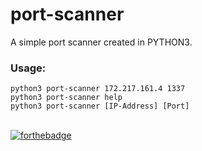 # port-scanner
A simple port scanner created in PYTHON3.
<br>
<h3>Usage: </h3>
<code>python3 port-scanner 172.217.161.4 1337</code><br>
<code>python3 port-scanner help</code><br>
<code>python3 port-scanner [IP-Address] [Port]
</code>
<br>



[![forthebadge](https://forthebadge.com/images/badges/made-with-python.svg)](https://forthebadge.com)
